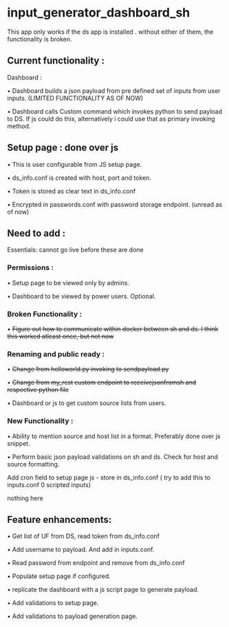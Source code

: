 # input_generator_dashboard_sh 

This app only works if the ds app is installed <app name>. without either of them, the functionality is broken.

## Current functionality : 


Dashboard :

• Dashboard builds a json payload from pre defined set of inputs from user inputs. (LIMITED FUNCTIONALITY AS OF NOW)

• Dashboard calls Custom command which invokes python to send payload to DS. If js could do this, alternatively i could use that as primary invoking method.

## Setup page : done over js 

• This is user configurable from JS setup page.

• ds_info.conf is created with host, port and token.

• Token is stored as clear text in ds_info.conf

• Encrypted in passwords.conf with password storage endpoint. (unread as of now)

## Need to add : 

Essentials: cannot go live before these are done

### Permissions :
• Setup page to be viewed only by admins.

• Dashboard to be viewed by power users. Optional.

### Broken Functionality :
• ~~Figure out how to communicate within docker between sh and ds. I think this worked atleast once, but not now~~

### Renaming and public ready :
• ~~Change from helloworld.py invoking to sendpayload.py~~

• ~~Change from my_rest custom endpoint to receivejsonfromsh and respective python file~~

• Dashboard or js to get custom source lists from users.

### New Functionality :
• Ability to mention source and host list in a format. Preferably done over js snippet.

• Perform basic json payload validations on sh and ds. Check for host and source formatting.

Add cron field to setup page js - store in ds_info.conf ( try to add this to inputs.conf 0 scripted inputs)

<can go live without this but essential>
nothing here

## Feature enhancements:

• Get list of UF from DS, read token from ds_info.conf

• Add username to payload. And add in inputs.conf.

• Read password from endpoint and remove from ds_info.conf

• Populate setup page if configured.

• replicate the dashboard with a js script page to generate payload.

• Add validations to setup page.

• Add validations to payload generation page.
   



